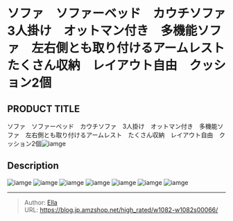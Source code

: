# ソファ　ソファーベッド　カウチソファ　3人掛け　オットマン付き　多機能ソファ　左右側とも取り付けるアームレスト　たくさん収納　レイアウト自由　クッション2個


## PRODUCT TITLE 

ソファ　ソファーベッド　カウチソファ　3人掛け　オットマン付き　多機能ソファ　左右側とも取り付けるアームレスト　たくさん収納　レイアウト自由　クッション2個![iamge](https://b2bfiles1.gigab2b.cn/image/wkseller/10588/20211117_6510a39042beb010a7454bff1638c9fe.jpg)

## Description











![iamge](https://b2bfiles1.gigab2b.cn/image/wkseller/10588/20211107_707ecc3c53b1980128baa2ca2a4aa690.jpg)
![iamge](https://b2bfiles1.gigab2b.cn/image/wkseller/10588/20211117_295752642969ca833ef2c529f1ba1b68.jpg)
![iamge](https://b2bfiles1.gigab2b.cn/image/wkseller/10588/20211117_9f4f9c4c6ef6539faeabd5f9f9ea81ae.jpg)
![iamge](https://b2bfiles1.gigab2b.cn/image/wkseller/10588/20211117_a7fda786eafb11c06d5d70c97d0e3ad5.jpg)
![iamge](https://b2bfiles1.gigab2b.cn/image/wkseller/10588/20211117_939d121beb6248b5a9b29da56661d428.jpg)
![iamge](https://b2bfiles1.gigab2b.cn/image/wkseller/10588/20211117_01bbfc1a386738b5edc70ecbd120a8b7.jpg)
![iamge](https://b2bfiles1.gigab2b.cn/image/wkseller/10588/20211117_d81e7aa654a3985530f50803efe68b77.jpg)


---

> Author: [Ella](https://blog.jp.amzshop.net/)  
> URL: https://blog.jp.amzshop.net/high_rated/w1082-w1082s00066/  


